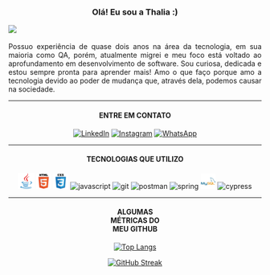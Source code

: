 <div align="center">
 <h3>Olá! Eu sou a Thalia :)</h3>
<img align="left" src="https://discordhome.com/user_upload/emojis/dancing_bunny[1]-gifemoji.gif">
<br><br>
<div align="justify">
Possuo experiência de quase dois anos na área da tecnologia, em sua maioria como QA, porém, atualmente migrei e meu foco está voltado ao aprofundamento em desenvolvimento de software. Sou curiosa, dedicada e estou sempre pronta para aprender mais! Amo o que faço porque amo a tecnologia devido ao poder de mudança que, através dela, podemos causar na sociedade.
</div>
<hr>
 
<h4 align="center">ENTRE EM CONTATO</h4>
 
<a href="https://www.linkedin.com/in/thalialevy"><img alt="LinkedIn" src="https://img.shields.io/badge/linkedin-%230077B5.svg?style=for-the-badge&logo=linkedin&logoColor=white"/></a>  <a href="https://www.instagram.com/thalialevy_/?hl=pt-br/"><img alt="Instagram" src="https://img.shields.io/badge/Instagram-%23E4405F.svg?style=for-the-badge&logo=Instagram&logoColor=white"/></a>  <a href="https://api.whatsapp.com/send?phone=5521996661421"><img alt="WhatsApp" src="https://img.shields.io/badge/WhatsApp-25D366?style=for-the-badge&logo=whatsapp&logoColor=white"/></a>  
<hr>
</p><h4>TECNOLOGIAS QUE UTILIZO</h4>
<p>
<img src="https://raw.githubusercontent.com/devicons/devicon/master/icons/java/java-original.svg" alt="java" height="32"/>
<img src="https://raw.githubusercontent.com/devicons/devicon/master/icons/html5/html5-original-wordmark.svg" alt="html5" height="30"/>
<img src="https://raw.githubusercontent.com/devicons/devicon/master/icons/css3/css3-original-wordmark.svg" alt="css3" height="30"/>
<img src="https://cdn.iconscout.com/icon/free/png-256/javascript-2038874-1720087.png" alt="javascript" height="30"/>
<img src="https://www.vectorlogo.zone/logos/git-scm/git-scm-icon.svg" alt="git" height="25"/>
<img src="https://www.vectorlogo.zone/logos/getpostman/getpostman-icon.svg" alt="postman" height="23"/>
<img src="https://www.svgrepo.com/show/376350/spring.svg" alt="spring" height="25"/>
<img src="https://raw.githubusercontent.com/devicons/devicon/master/icons/mysql/mysql-original-wordmark.svg" alt="mysql" height="30"/>
<img src="https://raw.githubusercontent.com/simple-icons/simple-icons/6e46ec1fc23b60c8fd0d2f2ff46db82e16dbd75f/icons/cypress.svg" alt="cypress" height="25"/>
</p>
<hr>
<div align="center" style="width: 120px;">
<h4>ALGUMAS MÉTRICAS DO MEU GITHUB</h4>
 
[![Top Langs](https://github-readme-stats.vercel.app/api/top-langs/?username=thalialevy&exclude_repo=logica-basica,step-computer-academy-modulo04,step-academy-computer-modulo01,ORGANIZAR,projeto-loja-tecidos=github-readme-stats,anuraghazra.github.io&theme=dracula&title_color=d986ca&bg_color=0d1117)](https://github.com/anuraghazra/github-readme-stats)
  
[![GitHub Streak](http://github-readme-streak-stats.herokuapp.com?user=ThaliaLevy&theme=cobalt&date_format=M%20j%5B%2C%20Y%5D)](https://git.io/streak-stats)

</div> 
 </div> 
